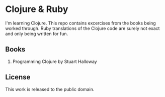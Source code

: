 # Clojure & Ruby

I'm learning Clojure. This repo contains excercises from the books being worked
through. Ruby translations of the Clojure code are surely not exact and only
being written for fun.

## Books

1. Programming Clojure by Stuart Halloway

## License

This work is released to the public domain.
